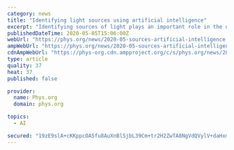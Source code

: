 ```yaml
---
category: news
title: "Identifying light sources using artificial intelligence"
excerpt: "Identifying sources of light plays an important role in the development of many photonic technologies, such as lidar, remote sensing, and microscopy. Traditionally, identifying light sources as diverse as sunlight,"
publishedDateTime: 2020-05-05T15:06:00Z
webUrl: "https://phys.org/news/2020-05-sources-artificial-intelligence.html"
ampWebUrl: "https://phys.org/news/2020-05-sources-artificial-intelligence.amp"
cdnAmpWebUrl: "https://phys-org.cdn.ampproject.org/c/s/phys.org/news/2020-05-sources-artificial-intelligence.amp"
type: article
quality: 37
heat: 37
published: false

provider:
  name: Phys.org
  domain: phys.org

topics:
  - AI

secured: "19zE9slA+cKKppcOA5fu8AuXnBlSjbL39Cm+tr2H2ZwTA8NgVdQVylV+daHxmxf8m6AIdQmbClE7t9aoiNqm5NJ9vwmQD1ULSA3k5X44+HS/Hq5x/IRRYdW5fftHywTesOHkBWUyIMZ2qby6E7tljdX8qA1Iwdly+9+fj+2cImMpSA3zEe6++doaNlJKNy6fZziyamYj3NNhzANim3ahyrqZZGHBN9rnr8NwS75nES7gwod9NYPBydJ1IHFv7zBNcpBd/bAwJfNrhPHdTbNVsbstlwZzcp8amuh2tO2o2Vi6b84TcbESN2fJjyoJ+0xsy8X/LL2dpCrKcIU54FEVIPYCxd5Qf8dEjIO8bpSgRFAoRa5KkaBfOpwhvgQA8fEOWs1CADtawZ3qyeLoRpEdI73Ak9WH9HKrqofb6P6zCIB9nK5VGa/qFiPQ10ldY3YBD7Qgw0UP0BNODE0tU0V3M1YHZ/hOHfMSYrfDJfs7uX0=;i+DTISGg5HVKDrqf71miZQ=="
---
```


